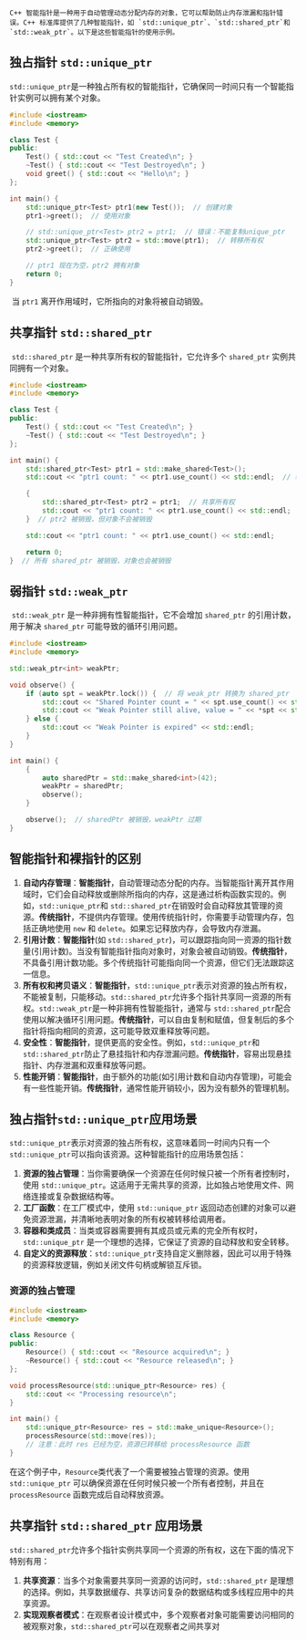 	C++ 智能指针是一种用于自动管理动态分配内存的对象，它可以帮助防止内存泄漏和指针错误。C++ 标准库提供了几种智能指针，如 `std::unique_ptr`、`std::shared_ptr`和 `std::weak_ptr`。以下是这些智能指针的使用示例。

## 独占指针 `std::unique_ptr`

​	`std::unique_ptr`是一种独占所有权的智能指针，它确保同一时间只有一个智能指针实例可以拥有某个对象。

```c++
#include <iostream>
#include <memory>

class Test {
public:
    Test() { std::cout << "Test Created\n"; }
    ~Test() { std::cout << "Test Destroyed\n"; }
    void greet() { std::cout << "Hello\n"; }
};

int main() {
    std::unique_ptr<Test> ptr1(new Test());  // 创建对象
    ptr1->greet();  // 使用对象

    // std::unique_ptr<Test> ptr2 = ptr1;  // 错误：不能复制unique_ptr
    std::unique_ptr<Test> ptr2 = std::move(ptr1);  // 转移所有权
    ptr2->greet();  // 正确使用

    // ptr1 现在为空，ptr2 拥有对象
    return 0;
}
```

​	当 `ptr1` 离开作用域时，它所指向的对象将被自动销毁。

## 共享指针 `std::shared_ptr`

​	`std::shared_ptr` 是一种共享所有权的智能指针，它允许多个 `shared_ptr` 实例共同拥有一个对象。

```c++
#include <iostream>
#include <memory>

class Test {
public:
    Test() { std::cout << "Test Created\n"; }
    ~Test() { std::cout << "Test Destroyed\n"; }
};

int main() {
    std::shared_ptr<Test> ptr1 = std::make_shared<Test>();
    std::cout << "ptr1 count: " << ptr1.use_count() << std::endl;  // 输出引用计数

    {
        std::shared_ptr<Test> ptr2 = ptr1;  // 共享所有权
        std::cout << "ptr1 count: " << ptr1.use_count() << std::endl;
    }  // ptr2 被销毁，但对象不会被销毁

    std::cout << "ptr1 count: " << ptr1.use_count() << std::endl;

    return 0;
}  // 所有 shared_ptr 被销毁，对象也会被销毁
```

## 弱指针 `std::weak_ptr`

​	`std::weak_ptr` 是一种非拥有性智能指针，它不会增加 `shared_ptr` 的引用计数，用于解决 `shared_ptr` 可能导致的循环引用问题。

```c++
#include <iostream>
#include <memory>

std::weak_ptr<int> weakPtr;

void observe() {
    if (auto spt = weakPtr.lock()) {  // 将 weak_ptr 转换为 shared_ptr
        std::cout << "Shared Pointer count = " << spt.use_count() << std::endl;
        std::cout << "Weak Pointer still alive, value = " << *spt << std::endl;
    } else {
        std::cout << "Weak Pointer is expired" << std::endl;
    }
}

int main() {
    {
        auto sharedPtr = std::make_shared<int>(42);
        weakPtr = sharedPtr;
        observe();
    }

    observe();  // sharedPtr 被销毁，weakPtr 过期
}
```

## 智能指针和裸指针的区别

1. **自动内存管理**：**智能指针**，自动管理动态分配的内存。当智能指针离开其作用域时，它们会自动释放或删除所指向的内存，这是通过析构函数实现的。例如，`std::unique_ptr`和 `std::shared_ptr`在销毁时会自动释放其管理的资源。**传统指针**，不提供内存管理。使用传统指针时，你需要手动管理内存，包括正确地使用 `new` 和 `delete`。如果忘记释放内存，会导致内存泄漏。
2. **引用计数**：**智能指针**(如 `std::shared_ptr`)，可以跟踪指向同一资源的指针数量(引用计数)。当没有智能指针指向对象时，对象会被自动销毁。**传统指针**，不具备引用计数功能。多个传统指针可能指向同一个资源，但它们无法跟踪这一信息。 
3. **所有权和拷贝语义**：**智能指针**，`std::unique_ptr`表示对资源的独占所有权，不能被复制，只能移动。`std::shared_ptr`允许多个指针共享同一资源的所有权。`std::weak_ptr`是一种非拥有性智能指针，通常与 `std::shared_ptr`配合使用以解决循环引用问题。**传统指针**，可以自由复制和赋值，但复制后的多个指针将指向相同的资源，这可能导致双重释放等问题。
4. **安全性**：**智能指针**，提供更高的安全性。例如，`std::unique_ptr`和 `std::shared_ptr`防止了悬挂指针和内存泄漏问题。**传统指针**，容易出现悬挂指针、内存泄漏和双重释放等问题。
5. **性能开销**：**智能指针**，由于额外的功能(如引用计数和自动内存管理)，可能会有一些性能开销。**传统指针**，通常性能开销较小，因为没有额外的管理机制。

## 独占指针`std::unique_ptr`应用场景

​	`std::unique_ptr`表示对资源的独占所有权，这意味着同一时间内只有一个 `std::unique_ptr`可以指向该资源。这种智能指针的应用场景包括：

1. **资源的独占管理**：当你需要确保一个资源在任何时候只被一个所有者控制时，使用 `std::unique_ptr`。这适用于无需共享的资源，比如独占地使用文件、网络连接或复杂数据结构等。
2. **工厂函数**：在工厂模式中，使用 `std::unique_ptr` 返回动态创建的对象可以避免资源泄漏，并清晰地表明对象的所有权被转移给调用者。
3. **容器和类成员**：当类或容器需要拥有其成员或元素的完全所有权时，`std::unique_ptr` 是一个理想的选择，它保证了资源的自动释放和安全转移。
4. **自定义的资源释放**：`std::unique_ptr`支持自定义删除器，因此可以用于特殊的资源释放逻辑，例如关闭文件句柄或解锁互斥锁。

### 资源的独占管理

```c++
#include <iostream>
#include <memory>

class Resource {
public:
    Resource() { std::cout << "Resource acquired\n"; }
    ~Resource() { std::cout << "Resource released\n"; }
};

void processResource(std::unique_ptr<Resource> res) {
    std::cout << "Processing resource\n";
}

int main() {
    std::unique_ptr<Resource> res = std::make_unique<Resource>();
    processResource(std::move(res));
    // 注意：此时 res 已经为空，资源已转移给 processResource 函数
}
```

​	在这个例子中，`Resource`类代表了一个需要被独占管理的资源。使用 `std::unique_ptr` 可以确保资源在任何时候只被一个所有者控制，并且在 `processResource` 函数完成后自动释放资源。

## 共享指针 `std::shared_ptr` 应用场景

​	`std::shared_ptr`允许多个指针实例共享同一个资源的所有权，这在下面的情况下特别有用：

1. **共享资源**：当多个对象需要共享同一资源的访问时，`std::shared_ptr` 是理想的选择。例如，共享数据缓存、共享访问复杂的数据结构或多线程应用中的共享资源。
2. **实现观察者模式**：在观察者设计模式中，多个观察者对象可能需要访问相同的被观察对象，`std::shared_ptr`可以在观察者之间共享对
